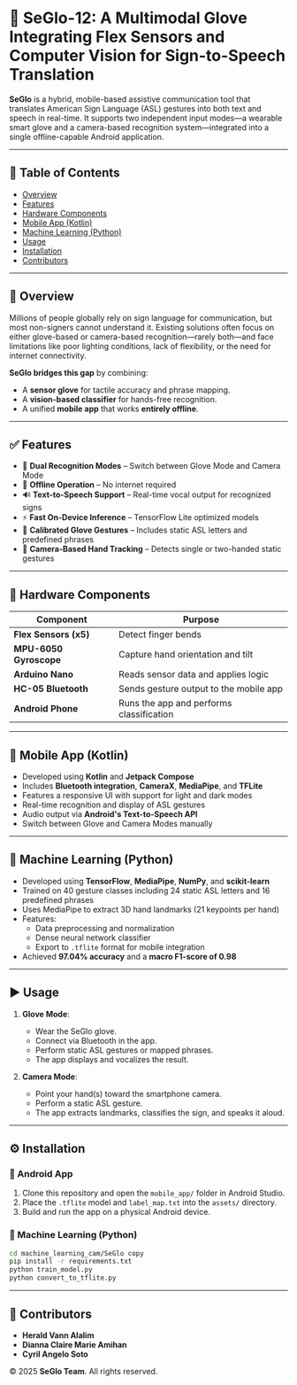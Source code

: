 # 🤟 SeGlo-12: A Multimodal Glove Integrating Flex Sensors and Computer Vision for Sign-to-Speech Translation

**SeGlo** is a hybrid, mobile-based assistive communication tool that translates American Sign Language (ASL) gestures into both text and speech in real-time. It supports two independent input modes—a wearable smart glove and a camera-based recognition system—integrated into a single offline-capable Android application.

---

## 📌 Table of Contents

- [Overview](#overview)
- [Features](#features)
- [Hardware Components](#hardware-components)
- [Mobile App (Kotlin)](#mobile-app-kotlin)
- [Machine Learning (Python)](#machine-learning-python)
- [Usage](#usage)
- [Installation](#installation)
- [Contributors](#contributors)

---

## 🧠 Overview

Millions of people globally rely on sign language for communication, but most non-signers cannot understand it. Existing solutions often focus on either glove-based or camera-based recognition—rarely both—and face limitations like poor lighting conditions, lack of flexibility, or the need for internet connectivity.

**SeGlo bridges this gap** by combining:
- A **sensor glove** for tactile accuracy and phrase mapping.
- A **vision-based classifier** for hands-free recognition.
- A unified **mobile app** that works **entirely offline**.

---

## ✅ Features

- 🔀 **Dual Recognition Modes** – Switch between Glove Mode and Camera Mode
- 📱 **Offline Operation** – No internet required
- 🔊 **Text-to-Speech Support** – Real-time vocal output for recognized signs
- ⚡ **Fast On-Device Inference** – TensorFlow Lite optimized models
- 🧤 **Calibrated Glove Gestures** – Includes static ASL letters and predefined phrases
- 📸 **Camera-Based Hand Tracking** – Detects single or two-handed static gestures

---

## 🧰 Hardware Components

| Component           | Purpose                                  |
|---------------------|------------------------------------------|
| **Flex Sensors (x5)** | Detect finger bends                      |
| **MPU-6050 Gyroscope** | Capture hand orientation and tilt        |
| **Arduino Nano**     | Reads sensor data and applies logic      |
| **HC-05 Bluetooth**  | Sends gesture output to the mobile app   |
| **Android Phone**    | Runs the app and performs classification |

---

## 📲 Mobile App (Kotlin)

- Developed using **Kotlin** and **Jetpack Compose**
- Includes **Bluetooth integration**, **CameraX**, **MediaPipe**, and **TFLite**
- Features a responsive UI with support for light and dark modes
- Real-time recognition and display of ASL gestures
- Audio output via **Android's Text-to-Speech API**
- Switch between Glove and Camera Modes manually

---

## 🧪 Machine Learning (Python)

- Developed using **TensorFlow**, **MediaPipe**, **NumPy**, and **scikit-learn**
- Trained on 40 gesture classes including 24 static ASL letters and 16 predefined phrases
- Uses MediaPipe to extract 3D hand landmarks (21 keypoints per hand)
- Features:
  - Data preprocessing and normalization
  - Dense neural network classifier
  - Export to `.tflite` format for mobile integration
- Achieved **97.04% accuracy** and a **macro F1-score of 0.98**

---

## ▶️ Usage

1. **Glove Mode**:
   - Wear the SeGlo glove.
   - Connect via Bluetooth in the app.
   - Perform static ASL gestures or mapped phrases.
   - The app displays and vocalizes the result.

2. **Camera Mode**:
   - Point your hand(s) toward the smartphone camera.
   - Perform a static ASL gesture.
   - The app extracts landmarks, classifies the sign, and speaks it aloud.

---

## ⚙️ Installation

### 📱 Android App
1. Clone this repository and open the `mobile_app/` folder in Android Studio.
2. Place the `.tflite` model and `label_map.txt` into the `assets/` directory.
3. Build and run the app on a physical Android device.

### 🧠 Machine Learning (Python)
```bash
cd machine_learning_cam/SeGlo copy
pip install -r requirements.txt
python train_model.py
python convert_to_tflite.py
```

---

## 👥 Contributors

- **Herald Vann Alalim**  
- **Dianna Claire Marie Amihan**  
- **Cyril Angelo Soto**

© 2025 **SeGlo Team**. All rights reserved.

